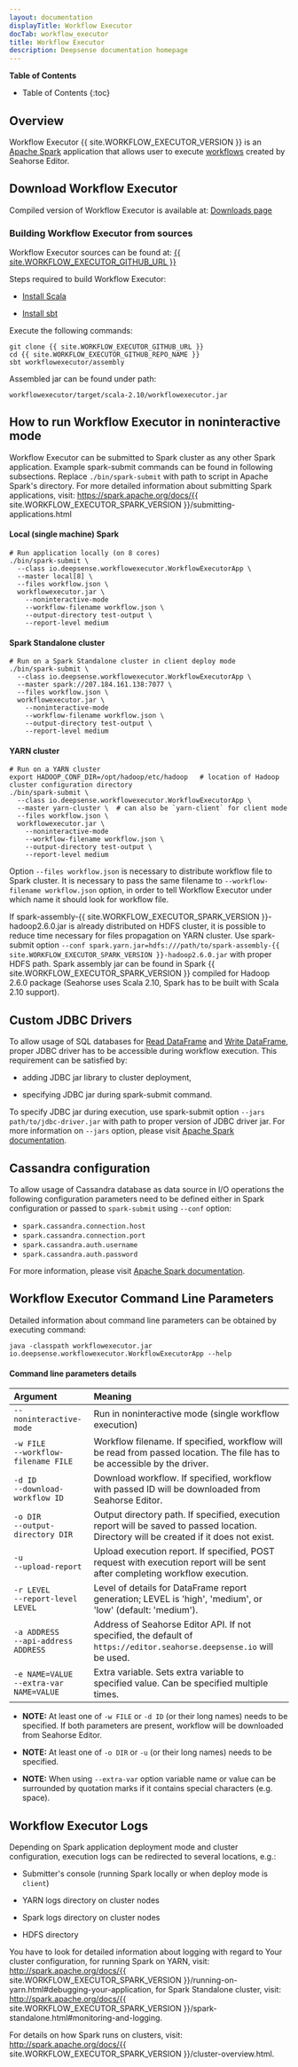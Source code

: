 ```yaml
---
layout: documentation
displayTitle: Workflow Executor
docTab: workflow_executor
title: Workflow Executor
description: Deepsense documentation homepage
---
```


**Table of Contents**

* Table of Contents
{:toc}

## Overview

Workflow Executor {{ site.WORKFLOW_EXECUTOR_VERSION }}
is an <a target="_blank" href="http://spark.apache.org">Apache Spark</a>
application that allows user to execute [workflows](workflowfile.html) created by Seahorse Editor.

## Download Workflow Executor

Compiled version of Workflow Executor is available at:
[Downloads page](/downloads.html)

### Building Workflow Executor from sources

Workflow Executor sources can be found at:
<a target="_blank" href="{{ site.WORKFLOW_EXECUTOR_GITHUB_URL }}">{{ site.WORKFLOW_EXECUTOR_GITHUB_URL }}</a>

Steps required to build Workflow Executor:

* <a target="_blank" href="http://www.scala-lang.org/download/install.html">Install Scala</a>

* <a target="_blank" href="http://www.scala-sbt.org/release/tutorial/Installing-sbt-on-Linux.html">Install sbt</a>

Execute the following commands:

    git clone {{ site.WORKFLOW_EXECUTOR_GITHUB_URL }}
    cd {{ site.WORKFLOW_EXECUTOR_GITHUB_REPO_NAME }}
    sbt workflowexecutor/assembly

Assembled jar can be found under path:

``workflowexecutor/target/scala-2.10/workflowexecutor.jar``



## How to run Workflow Executor in noninteractive mode

Workflow Executor can be submitted to Spark cluster as any other Spark application.
Example spark-submit commands can be found in following subsections.
Replace `./bin/spark-submit` with path to script in Apache Spark's directory.
For more detailed information about submitting Spark applications, visit:
<a target="_blank" href="https://spark.apache.org/docs/{{ site.WORKFLOW_EXECUTOR_SPARK_VERSION }}/submitting-applications.html">https://spark.apache.org/docs/{{ site.WORKFLOW_EXECUTOR_SPARK_VERSION }}/submitting-applications.html</a>

#### Local (single machine) Spark
    # Run application locally (on 8 cores)
    ./bin/spark-submit \
      --class io.deepsense.workflowexecutor.WorkflowExecutorApp \
      --master local[8] \
      --files workflow.json \
      workflowexecutor.jar \
        --noninteractive-mode
        --workflow-filename workflow.json \
        --output-directory test-output \
        --report-level medium

#### Spark Standalone cluster
    # Run on a Spark Standalone cluster in client deploy mode
    ./bin/spark-submit \
      --class io.deepsense.workflowexecutor.WorkflowExecutorApp \
      --master spark://207.184.161.138:7077 \
      --files workflow.json \
      workflowexecutor.jar \
        --noninteractive-mode
        --workflow-filename workflow.json \
        --output-directory test-output \
        --report-level medium

#### YARN cluster
    # Run on a YARN cluster
    export HADOOP_CONF_DIR=/opt/hadoop/etc/hadoop   # location of Hadoop cluster configuration directory
    ./bin/spark-submit \
      --class io.deepsense.workflowexecutor.WorkflowExecutorApp \
      --master yarn-cluster \  # can also be `yarn-client` for client mode
      --files workflow.json \
      workflowexecutor.jar \
        --noninteractive-mode
        --workflow-filename workflow.json \
        --output-directory test-output \
        --report-level medium

Option ``--files workflow.json`` is necessary to distribute workflow file to Spark cluster.
It is necessary to pass the same filename to ``--workflow-filename workflow.json`` option,
in order to tell Workflow Executor under which name it should look for workflow file.

If spark-assembly-{{ site.WORKFLOW_EXECUTOR_SPARK_VERSION }}-hadoop2.6.0.jar is already distributed
on HDFS cluster, it is possible to reduce time necessary for files propagation on YARN cluster.
Use spark-submit option
``--conf spark.yarn.jar=hdfs:///path/to/spark-assembly-{{ site.WORKFLOW_EXECUTOR_SPARK_VERSION }}-hadoop2.6.0.jar``
with proper HDFS path.
Spark assembly jar can be found in Spark {{ site.WORKFLOW_EXECUTOR_SPARK_VERSION }} compiled for
Hadoop 2.6.0 package (Seahorse uses Scala 2.10, Spark has to be built with Scala 2.10 support).



## Custom JDBC Drivers

To allow usage of SQL databases for
[Read DataFrame](operations/read_dataframe.html)
and
[Write DataFrame](operations/write_dataframe.html),
proper JDBC driver has to be accessible during workflow execution.
This requirement can be satisfied by:

* adding JDBC jar library to cluster deployment,

* specifying JDBC jar during spark-submit command.

To specify JDBC jar during execution, use spark-submit option
``--jars path/to/jdbc-driver.jar``
with path to proper version of JDBC driver jar.
For more information on
``--jars`` option, please visit
<a target="_blank" href="http://spark.apache.org/docs/{{ site.WORKFLOW_EXECUTOR_SPARK_VERSION }}/submitting-applications.html#advanced-dependency-management">Apache Spark documentation</a>.


## Cassandra configuration

To allow usage of Cassandra database as data source in I/O operations the following configuration
parameters need to be defined either in Spark configuration or passed to ``spark-submit``
using ``--conf`` option:

* ``spark.cassandra.connection.host``
* ``spark.cassandra.connection.port``
* ``spark.cassandra.auth.username``
* ``spark.cassandra.auth.password``

For more information, please visit <a target="_blank" href="http://spark.apache.org/docs/{{ site.WORKFLOW_EXECUTOR_SPARK_VERSION }}/submitting-applications.html#launching-applications-with-spark-submit">Apache Spark documentation</a>.


## Workflow Executor Command Line Parameters

Detailed information about command line parameters can be obtained by executing command:

``java -classpath workflowexecutor.jar io.deepsense.workflowexecutor.WorkflowExecutorApp --help``

#### Command line parameters details

| Argument                                                        | Meaning |
|:----------------------------------------------------------------|:--------|
| ``--noninteractive-mode``                                       | Run in noninteractive mode (single workflow execution) |
| ``-w FILE``<BR/>``--workflow-filename FILE``                    | Workflow filename. If specified, workflow will be read from passed location. The file has to be accessible by the driver. |
| ``-d ID``<BR/>``--download-workflow ID``                        | Download workflow. If specified, workflow with passed ID will be downloaded from Seahorse Editor. |
| ``-o DIR``<BR/>``--output-directory DIR``                       | Output directory path. If specified, execution report will be saved to passed location. Directory will be created if it does not exist. |
| ``-u``<BR/>``--upload-report``                                  | Upload execution report. If specified, POST request with execution report will be sent after completing workflow execution. |
| ``-r LEVEL``<BR/>``--report-level LEVEL``                       | Level of details for DataFrame report generation; LEVEL is 'high', 'medium', or 'low' (default: 'medium'). |
| ``-a ADDRESS``<BR/>``--api-address ADDRESS``                    | Address of Seahorse Editor API. If not specified, the default of ``https://editor.seahorse.deepsense.io`` will be used.  |
| ``-e NAME=VALUE``<BR/>``--extra-var NAME=VALUE``                | Extra variable. Sets extra variable to specified value. Can be specified multiple times. |


* **NOTE:** At least one of ``-w FILE`` or ``-d ID`` (or their long names) needs to be
specified. If both parameters are present, workflow will be downloaded from
Seahorse Editor.

* **NOTE:** At least one of ``-o DIR`` or ``-u`` (or their long names) needs to be
specified.

* **NOTE:** When using ``--extra-var`` option variable name or value can be surrounded by quotation
marks if it contains special characters (e.g. space).


## Workflow Executor Logs

Depending on Spark application deployment mode and cluster configuration, execution logs can be
redirected to several locations, e.g.:

* Submitter's console (running Spark locally or when deploy mode is `client`)

* YARN logs directory on cluster nodes

* Spark logs directory on cluster nodes

* HDFS directory

You have to look for detailed information about logging with regard to Your cluster configuration,
for running Spark on YARN, visit:
<a target="_blank" href="http://spark.apache.org/docs/{{ site.WORKFLOW_EXECUTOR_SPARK_VERSION }}/running-on-yarn.html#debugging-your-application">http://spark.apache.org/docs/{{ site.WORKFLOW_EXECUTOR_SPARK_VERSION }}/running-on-yarn.html#debugging-your-application</a>,
for Spark Standalone cluster, visit:
<a target="_blank" href="http://spark.apache.org/docs/{{ site.WORKFLOW_EXECUTOR_SPARK_VERSION }}/spark-standalone.html#monitoring-and-logging">http://spark.apache.org/docs/{{ site.WORKFLOW_EXECUTOR_SPARK_VERSION }}/spark-standalone.html#monitoring-and-logging</a>.

For details on how Spark runs on clusters, visit:
<a target="_blank" href="http://spark.apache.org/docs/{{ site.WORKFLOW_EXECUTOR_SPARK_VERSION }}/cluster-overview.html">http://spark.apache.org/docs/{{ site.WORKFLOW_EXECUTOR_SPARK_VERSION }}/cluster-overview.html</a>.
